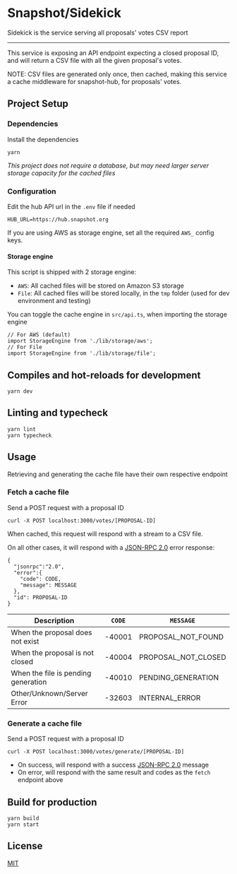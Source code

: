 # Snapshot/Sidekick

Sidekick is the service serving all proposals' votes CSV report

<hr>

This service is exposing an API endpoint expecting a closed proposal ID, and will
return a CSV file with all the given proposal's votes.

NOTE: CSV files are generated only once, then cached, making this service a cache middleware
for snapshot-hub, for proposals' votes.

## Project Setup

### Dependencies

Install the dependencies

```
yarn
```

_This project does not require a database, but may need larger server storage capacity for the cached files_

### Configuration

Edit the hub API url in the `.env` file if needed

```
HUB_URL=https://hub.snapshot.org
```

If you are using AWS as storage engine, set all the required `AWS_` config keys.

#### Storage engine

This script is shipped with 2 storage engine:

- `AWS`: All cached files will be stored on Amazon S3 storage
- `File`: All cached files will be stored locally, in the `tmp` folder (used for dev environment and testing)

You can toggle the cache engine in `src/api.ts`, when importing the storage engine

```
// For AWS (default)
import StorageEngine from './lib/storage/aws';
// For File
import StorageEngine from './lib/storage/file';
```

## Compiles and hot-reloads for development

```
yarn dev
```

## Linting and typecheck

```
yarn lint
yarn typecheck
```

## Usage

Retrieving and generating the cache file have their own respective endpoint

### Fetch a cache file

Send a POST request with a proposal ID

```
curl -X POST localhost:3000/votes/[PROPOSAL-ID]
```

When cached, this request will respond with a stream to a CSV file.

On all other cases, it will respond with a [JSON-RPC 2.0](https://www.jsonrpc.org/specification) error response:

```
{
  "jsonrpc":"2.0",
  "error":{
    "code": CODE,
    "message": MESSAGE
  },
  "id": PROPOSAL-ID
}
```

| Description                         | `CODE` | `MESSAGE`           |
| ----------------------------------- | ------ | ------------------- |
| When the proposal does not exist    | -40001 | PROPOSAL_NOT_FOUND  |
| When the proposal is not closed     | -40004 | PROPOSAL_NOT_CLOSED |
| When the file is pending generation | -40010 | PENDING_GENERATION  |
| Other/Unknown/Server Error          | -32603 | INTERNAL_ERROR      |

### Generate a cache file

Send a POST request with a proposal ID

```
curl -X POST localhost:3000/votes/generate/[PROPOSAL-ID]
```

- On success, will respond with a success [JSON-RPC 2.0](https://www.jsonrpc.org/specification) message
- On error, will respond with the same result and codes as the `fetch` endpoint above

## Build for production

```
yarn build
yarn start
```

## License

[MIT](https://github.com/snapshot-labs/envelop-ui/blob/bootstrap-app/LICENSE)
